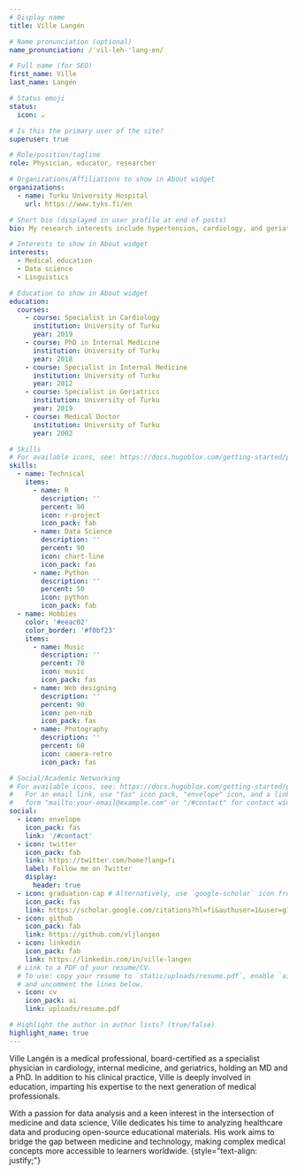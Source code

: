 ```yaml
---
# Display name
title: Ville Langén

# Name pronunciation (optional)
name_pronunciation: /ˈvil-leh-'lang-en/

# Full name (for SEO)
first_name: Ville
last_name: Langén

# Status emoji
status:
  icon: ☕️

# Is this the primary user of the site?
superuser: true

# Role/position/tagline
role: Physician, educator, researcher

# Organizations/Affiliations to show in About widget
organizations:
  - name: Turku University Hospital
    url: https://www.tyks.fi/en

# Short bio (displayed in user profile at end of posts)
bio: My research interests include hypertension, cardiology, and geriatric topics.

# Interests to show in About widget
interests:
  - Medical education
  - Data science
  - Linguistics

# Education to show in About widget
education:
  courses:
    - course: Specialist in Cardiology
      institution: University of Turku
      year: 2019
    - course: PhD in Internal Medicine
      institution: University of Turku
      year: 2018
    - course: Specialist in Internal Medicine
      institution: University of Turku
      year: 2012
    - course: Specialist in Geriatrics
      institution: University of Turku
      year: 2019
    - course: Medical Doctor
      institution: University of Turku
      year: 2002

# Skills
# For available icons, see: https://docs.hugoblox.com/getting-started/page-builder/#icons
skills:
  - name: Technical
    items:
      - name: R
        description: ''
        percent: 90
        icon: r-project
        icon_pack: fab
      - name: Data Science
        description: ''
        percent: 90
        icon: chart-line
        icon_pack: fas
      - name: Python
        description: ''
        percent: 50
        icon: python
        icon_pack: fab
  - name: Hobbies
    color: '#eeac02'
    color_border: '#f0bf23'
    items:
      - name: Music
        description: ''
        percent: 70
        icon: music
        icon_pack: fas
      - name: Web designing
        description: ''
        percent: 90
        icon: pen-nib
        icon_pack: fas
      - name: Photography
        description: '' 
        percent: 60
        icon: camera-retro
        icon_pack: fas

# Social/Academic Networking
# For available icons, see: https://docs.hugoblox.com/getting-started/page-builder/#icons
#   For an email link, use "fas" icon pack, "envelope" icon, and a link in the
#   form "mailto:your-email@example.com" or "/#contact" for contact widget.
social:
  - icon: envelope
    icon_pack: fas
    link: '/#contact'
  - icon: twitter
    icon_pack: fab
    link: https://twitter.com/home?lang=fi
    label: Follow me on Twitter
    display:
      header: true
  - icon: graduation-cap # Alternatively, use `google-scholar` icon from `ai` icon pack
    icon_pack: fas
    link: https://scholar.google.com/citations?hl=fi&authuser=1&user=g1E4Dv4AAAAJ
  - icon: github
    icon_pack: fab
    link: https://github.com/vljlangen
  - icon: linkedin
    icon_pack: fab
    link: https://linkedin.com/in/ville-langen
  # Link to a PDF of your resume/CV.
  # To use: copy your resume to `static/uploads/resume.pdf`, enable `ai` icons in `params.yaml`,
  # and uncomment the lines below.
  - icon: cv
    icon_pack: ai
    link: uploads/resume.pdf

# Highlight the author in author lists? (true/false)
highlight_name: true
---
```


Ville Langén is a medical professional, board-certified as a specialist physician in cardiology, internal medicine, and geriatrics, holding an MD and a PhD. In addition to his clinical practice, Ville is deeply involved in education, imparting his expertise to the next generation of medical professionals.

With a passion for data analysis and a keen interest in the intersection of medicine and data science, Ville dedicates his time to analyzing healthcare data and producing open-source educational materials. His work aims to bridge the gap between medicine and technology, making complex medical concepts more accessible to learners worldwide.
{style="text-align: justify;"}
